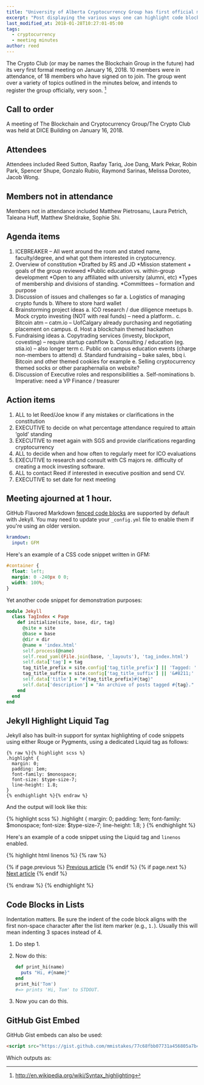 ```yaml
---
title: "University of Alberta Cryptocurrency Group has first official meeting"
excerpt: "Post displaying the various ways one can highlight code blocks with Jekyll. Some options include standard Markdown, GitHub Flavored Markdown, and Jekyll's `{% highlight %}` tag."
last_modified_at: 2018-01-28T10:27:01-05:00
tags: 
  - cryptocurrency
  - meeting minutes
author: reed
---
```


The Crypto Club (or may be names the Blockchain Group in the future) had its very first formal meeting on January 16, 2018. 10 members were in attendance, of 18 members who have signed on to join. The group went over a variety of topics outlined in the minutes below, and intends to register the group officially, very soon. [^1]

[^1]: <http://en.wikipedia.org/wiki/Syntax_highlighting>

## Call to order
A meeting of The Blockchain and Cryptocurrency Group/The Crypto Club was held at DICE Building on January 16, 2018.

## Attendees
Attendees included Reed Sutton, Raafay Tariq, Joe Dang, Mark Pekar, Robin Park, Spencer Shupe, Gonzalo Rubio, Raymond Sarinas, Melissa Doroteo, Jacob Wong. 

## Members not in attendance
Members not in attendance included Matthew Pietrosanu, Laura Petrich, Taleana Huff, Matthew Sheldrake, Sophie Shi.

## Agenda items
1.	ICEBREAKER – All went around the room and stated name, faculty/degree, and what got them interested in cryptocurrency. 
2.	Overview of constitution
*Drafted by RS and JD
*Mission statement + goals of the group reviewed
*Public education vs. within-group development
*Open to any affiliated with university (alumni, etc)
*Types of membership and divisions of standing. 
*Committees – formation and purpose
3.	Discussion of issues and challenges so far
a.	Logistics of managing crypto funds
b.	Where to store hard wallet
4.	Brainstorming project ideas
a.	ICO research / due diligence meetups 
b.	Mock crypto investing (NOT with real funds) – need a platform..
c.	Bitcoin atm – catm.io – UofCalgary already purchasing and negotiating placement on campus.
d.	Host  a blockchain themed hackathon
5.	Fundraising ideas
a.	Copytrading services (investy, blockport, covesting) – require startup cashflow
b.	Consulting / education (eg. stia.io) – also longer term
c.	Public on campus education events (charge non-members to attend)
d.	Standard fundraising – bake sales, bbq
i.	Bitcoin and other themed cookies for example
e.	Selling cryptocurrency themed socks or other paraphernalia on website?
6.	Discussion of Executive roles and responsibilities
a.	Self-nominations
b.	Imperative: need a VP Finance / treasurer

## Action items
1.	ALL to let Reed/Joe know if any mistakes or clarifications in the constitution
2.	EXECUTIVE to decide on what percentage attendance required to attain ‘gold’ standing
3.	EXECUTIVE to meet again with SGS and provide clarifications regarding cryptocurrency
4.	ALL to decide when and how often to regularly meet for ICO evaluations
5.	EXECUTIVE to research and consult with CS majors re. difficulty of creating a mock investing software.
6.	 ALL to contact Reed if interested in executive position and send CV.
7.	EXECUTIVE to set date for next meeting

## Meeting ajourned at 1 hour. 


GitHub Flavored Markdown [fenced code blocks](https://help.github.com/articles/creating-and-highlighting-code-blocks/) are supported by default with Jekyll. You may need to update your `_config.yml` file to enable them if you're using an older version.

```yaml
kramdown:
  input: GFM
```

Here's an example of a CSS code snippet written in GFM:

```css
#container {
  float: left;
  margin: 0 -240px 0 0;
  width: 100%;
}
```

Yet another code snippet for demonstration purposes:

```ruby
module Jekyll
  class TagIndex < Page
    def initialize(site, base, dir, tag)
      @site = site
      @base = base
      @dir = dir
      @name = 'index.html'
      self.process(@name)
      self.read_yaml(File.join(base, '_layouts'), 'tag_index.html')
      self.data['tag'] = tag
      tag_title_prefix = site.config['tag_title_prefix'] || 'Tagged: '
      tag_title_suffix = site.config['tag_title_suffix'] || '&#8211;'
      self.data['title'] = "#{tag_title_prefix}#{tag}"
      self.data['description'] = "An archive of posts tagged #{tag}."
    end
  end
end
```

## Jekyll Highlight Liquid Tag

Jekyll also has built-in support for syntax highlighting of code snippets using either Rouge or Pygments, using a dedicated Liquid tag as follows:

```liquid
{% raw %}{% highlight scss %}
.highlight {
  margin: 0;
  padding: 1em;
  font-family: $monospace;
  font-size: $type-size-7;
  line-height: 1.8;
}
{% endhighlight %}{% endraw %}
```

And the output will look like this:

{% highlight scss %}
.highlight {
  margin: 0;
  padding: 1em;
  font-family: $monospace;
  font-size: $type-size-7;
  line-height: 1.8;
}
{% endhighlight %}

Here's an example of a code snippet using the Liquid tag and `linenos` enabled.

{% highlight html linenos %}
{% raw %}<nav class="pagination" role="navigation">
  {% if page.previous %}
    <a href="{{ site.url }}{{ page.previous.url }}" class="btn" title="{{ page.previous.title }}">Previous article</a>
  {% endif %}
  {% if page.next %}
    <a href="{{ site.url }}{{ page.next.url }}" class="btn" title="{{ page.next.title }}">Next article</a>
  {% endif %}
</nav><!-- /.pagination -->{% endraw %}
{% endhighlight %}

## Code Blocks in Lists

Indentation matters. Be sure the indent of the code block aligns with the first non-space character after the list item marker (e.g., `1.`). Usually this will mean indenting 3 spaces instead of 4.

1. Do step 1.
2. Now do this:
   
   ```ruby
   def print_hi(name)
     puts "Hi, #{name}"
   end
   print_hi('Tom')
   #=> prints 'Hi, Tom' to STDOUT.
   ```
        
3. Now you can do this.

## GitHub Gist Embed

GitHub Gist embeds can also be used:

```html
<script src="https://gist.github.com/mmistakes/77c68fbb07731a456805a7b473f47841.js"></script>
```

Which outputs as:

<script src="https://gist.github.com/mmistakes/77c68fbb07731a456805a7b473f47841.js"></script>
